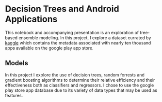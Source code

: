 # Decision Trees and Android Applications

This notebook and accompanying presentation is an exploration of tree-based ensemble modeling. In this project, I explore a dataset currated by [kaggle](https://www.kaggle.com/lava18/google-play-store-apps) which contains the metadata associated with nearly ten thousand apps available on the google play app store.

## Models

In this project I explore the use of decision trees, random forrests and gradient boosting algorithms to determine their relative efficiency and their effectiveness both as classifiers and regressors. I chose to use the google play store app database due to its variety of data types that may be used as features.
